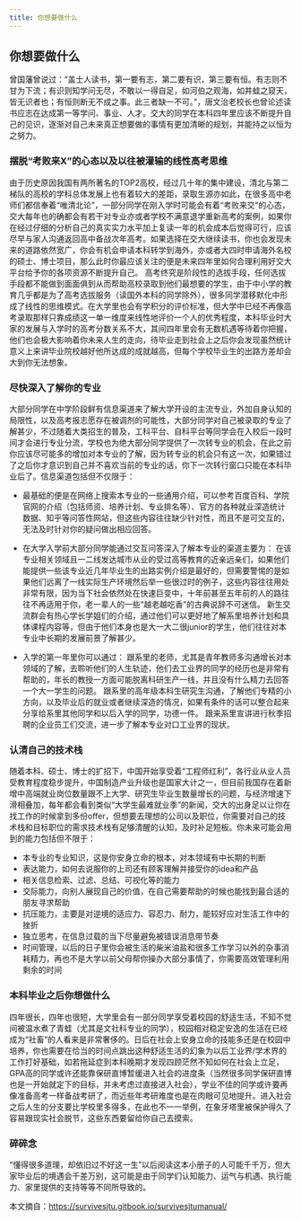 ```yaml
---
title: 你想要做什么
---
```

## 你想要做什么
曾国藩曾说过：“盖士人读书，第一要有志，第二要有识，第三要有恒。有志则不甘为下流；有识则知学问无尽，不敢以一得自足，如河伯之观海，如井蛙之窥天，皆无识者也；有恒则断无不成之事。此三者缺一不可。”，唐文治老校长也曾论述读书应志在达成第一等学问、事业、人才。交大的同学在本科四年里应该不断提升自己的见识，逐渐对自己未来真正想要做的事情有更加清晰的规划，并能持之以恒为之努力。

### 摆脱“考败来X”的心态以及以往被灌输的线性高考思维
由于历史原因我国有两所著名的TOP2高校，经过几十年的集中建设，清北与第二梯队的高校的学科总体发展上也有着较大的差距，录取生源亦如此，在很多高中老师们都信奉着“唯清北论”，一部分同学在刚入学时可能会有着“考败来交”的心态，交大每年也的确都会有若干对专业亦或者学校不满意退学重新高考的案例，如果你在经过仔细的分析自己的真实实力水平加上复读一年的机会成本后觉得可行，应该尽早与家人沟通返回高中备战次年高考。如果选择在交大继续读书，你也会发现未来的道路依然宽广，你会有机会申请本科转学到海外，亦或者大四时申请海外名校的硕士、博士项目，那么此时你最应该关注的便是未来四年里如何合理利用好交大平台给予你的各项资源不断提升自己。
高考终究是阶段性的选拔手段，任何选拔手段都不能做到面面俱到从而帮助高校录取到他们最想要的学生，由于中小学的教育几乎都是为了高考选拔服务（读国外本科的同学除外），很多同学潜移默化中形成了线性的思维模式。在大学里也会有学积分的评价标准，但大学中已经不再像高考录取那样只靠成绩这一单一维度来线性地评价一个人的优秀程度，本科毕业时大家的发展与入学时的高考分数关系不大，其间四年里会有无数机遇等待着你把握，他们也会极大影响着你未来人生的走向，待毕业走到社会上之后你会发现虽然统计意义上来讲毕业院校越好他所达成的成就越高，但每个学校毕业生的出路方差却会大到你无法想象。

### 尽快深入了解你的专业
大部分同学在中学阶段鲜有信息渠道来了解大学开设的主流专业，外加自身认知的局限性，以及高考报志愿存在被调剂的可能性，大部分同学对自己被录取的专业了解甚少，不过随着大类招生的普及，工科平台、自科平台等同学会在入校后一段时间才会进行专业分流，学校也为绝大部分同学提供了一次转专业的机会，在此之前你应该尽可能多的增加对本专业的了解，因为转专业的机会只有这一次，如果错过了之后你才意识到自己并不喜欢当前的专业的话，你下一次转行窗口只能在本科毕业后了。信息渠道包括但不仅限于：

- 最基础的便是在网络上搜索本专业的一些通用介绍，可以参考百度百科、学院官网的介绍（包括师资、培养计划、专业排名等）、官方的各种就业深造统计数据、知乎等问答性网站，但这些内容往往缺少针对性，而且不是可交互的，无法及时针对你的疑问做出相应回答。

- 在大学入学前大部分同学能通过交互问答深入了解本专业的渠道主要为：
在该专业相关领域且一二线发达城市从业的受过高等教育的近亲远亲们，如果他们能提供一些该专业近几年毕业生的出路实例介绍是最好的，但需要警惕的是如果他们远离了一线实际生产环境然后举一些很过时的例子，这些内容往往用处非常有限，因为当下社会依然处在快速巨变中，十年前甚至五年前的人的路往往不再适用于你，老一辈人的一些“越老越吃香”的古典说辞不可迷信。
新生交流群会有热心学长学姐们的介绍，通过他们可以更好地了解系里培养计划和具体课程内容等，但由于他们本身也是大一大二很junior的学生，他们往往对本专业中长期的发展前景了解甚少。

- 入学的第一年里你可以通过：
跟系里的老师，尤其是青年教师多沟通增长对本领域的了解，去聆听他们的人生轨迹，他们去工业界的同学的经历也是非常有帮助的，年长的教授一方面可能脱离科研生产一线，并且没有什么精力去回答一个大一学生的问题。
跟系里的高年级本科生研究生沟通，了解他们专精的小方向，以及毕业后的就业或者继续深造的情况，如果有条件的话可以整合起来分享给系里其他同学和以后入学的同学，功德一件。
跟来系里宣讲进行秋季招聘的企业员工们交流，进一步了解本专业对口工业界的现状。

### 认清自己的技术栈
随着本科、硕士、博士的扩招下，中国开始享受着“工程师红利”，各行业从业人员受教育程度稳步提升，中国制造产业升级也是国家大计之一，但目前我国存在着新增中高端就业岗位数量跟不上大学、研究生毕业生数量增长的问题，与经济增速下滑相叠加，每年都会看到类似“大学生最难就业季”的新闻，交大的出身足以让你在找工作的时候拿到多份offer，但想要去理想的公司以及职位，你需要对自己的技术栈和目标职位的需求技术栈有足够清醒的认知，及时补足短板。你未来可能会用到的能力包括但不限于：
- 本专业的专业知识，这是你安身立命的根本，对本领域有中长期的判断
- 表达能力，如何去说服你的上司还有顾客理解并接受你的idea和产品
- 相关信息检索、过滤、总结、可视化等的能力
- 交际能力，向别人展现自己的价值，在自己需要帮助的时候也能找到最合适的朋友寻求帮助
- 抗压能力，主要是对逆境的适应力、容忍力、耐力，能较好应对生活工作中的挫折
- 独立思考，在信息过载的当下尽量避免被错误消息带节奏
- 时间管理，以后的日子里你会被生活的柴米油盐和很多工作学习以外的杂事消耗精力，再也不是大学以前父母帮你操办大部分事情了，你需要高效管理利用剩余的时间

### 本科毕业之后你想做什么

四年很长，四年也很短，大学里会有一部分同学享受着校园的舒适生活，不知不觉间被温水煮了青蛙（尤其是文社科专业的同学），校园相对稳定安逸的生活在已经成为“社畜”的人看来是非常奢侈的。日后在社会上安身立命的技能多还是在校园中培养，你也需要在恰当的时间点跳出这种舒适生活的幻象为以后工业界/学术界的工作打好基础，如若拖延症到本科晚期才发现四顾茫然不知如何在社会上立足，GPA高的同学或许还能靠保研直博暂缓进入社会的进度条（当然很多同学保研直博也是一开始就定下的目标，并未考虑过直接进入社会），学业不佳的同学或许要再像准备高考一样备战考研了，而近些年考研难度也是在肉眼可见地提升。进入社会之后人生的分支要比学校里多得多，在此也不一一举例，在象牙塔里被保护得久了容易跟现实社会脱节，这些东西要留给你自己去摸索。

### 碎碎念

“懂得很多道理，却依旧过不好这一生”以后阅读这本小册子的人可能千千万，但大家毕业后的境遇会千差万别，这可能是由于同学们认知能力、运气与机遇、执行能力、家里提供的支持等等不同所导致的。

本文摘自：https://survivesjtu.gitbook.io/survivesjtumanual/
